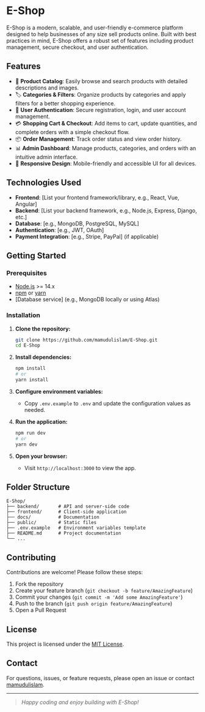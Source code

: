 # E-Shop

E-Shop is a modern, scalable, and user-friendly e-commerce platform designed to help businesses of any size sell products online. Built with best practices in mind, E-Shop offers a robust set of features including product management, secure checkout, and user authentication.

## Features

- 🛒 **Product Catalog**: Easily browse and search products with detailed descriptions and images.
- 🏷️ **Categories & Filters**: Organize products by categories and apply filters for a better shopping experience.
- 🔐 **User Authentication**: Secure registration, login, and user account management.
- 💳 **Shopping Cart & Checkout**: Add items to cart, update quantities, and complete orders with a simple checkout flow.
- 📦 **Order Management**: Track order status and view order history.
- 📊 **Admin Dashboard**: Manage products, categories, and orders with an intuitive admin interface.
- 📱 **Responsive Design**: Mobile-friendly and accessible UI for all devices.

## Technologies Used

- **Frontend**: [List your frontend framework/library, e.g., React, Vue, Angular]
- **Backend**: [List your backend framework, e.g., Node.js, Express, Django, etc.]
- **Database**: [e.g., MongoDB, PostgreSQL, MySQL]
- **Authentication**: [e.g., JWT, OAuth]
- **Payment Integration**: [e.g., Stripe, PayPal] (if applicable)

## Getting Started

### Prerequisites

- [Node.js](https://nodejs.org/) >= 14.x
- [npm](https://www.npmjs.com/) or [yarn](https://yarnpkg.com/)
- [Database service] (e.g., MongoDB locally or using Atlas)

### Installation

1. **Clone the repository:**
   ```bash
   git clone https://github.com/mamudulislam/E-Shop.git
   cd E-Shop
   ```

2. **Install dependencies:**
   ```bash
   npm install
   # or
   yarn install
   ```

3. **Configure environment variables:**
   - Copy `.env.example` to `.env` and update the configuration values as needed.

4. **Run the application:**
   ```bash
   npm run dev
   # or
   yarn dev
   ```

5. **Open your browser:**
   - Visit `http://localhost:3000` to view the app.

## Folder Structure

```
E-Shop/
├── backend/       # API and server-side code
├── frontend/      # Client-side application
├── docs/          # Documentation
├── public/        # Static files
├── .env.example   # Environment variables template
├── README.md      # Project documentation
└── ...
```

## Contributing

Contributions are welcome! Please follow these steps:

1. Fork the repository
2. Create your feature branch (`git checkout -b feature/AmazingFeature`)
3. Commit your changes (`git commit -m 'Add some AmazingFeature'`)
4. Push to the branch (`git push origin feature/AmazingFeature`)
5. Open a Pull Request

## License

This project is licensed under the [MIT License](LICENSE).

## Contact

For questions, issues, or feature requests, please open an issue or contact [mamudulislam](https://github.com/mamudulislam).

---

> *Happy coding and enjoy building with E-Shop!*
